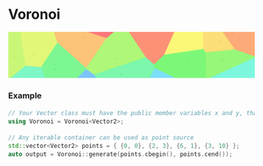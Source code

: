 # Voronoi
![alt text](https://github.com/Wollnashorn/Voronoi/blob/master/voronoi_title.png)

### Example
```cpp
// Your Vector class must have the public member variables x and y, that's the only requirement
using Voronoi = Voronoi<Vector2>;

// Any iterable container can be used as point source
std::vector<Vector2> points = { {0, 0}, {2, 3}, {6, 1}, {3, 10} };
auto output = Voronoi::generate(points.cbegin(), points.cend());

```
